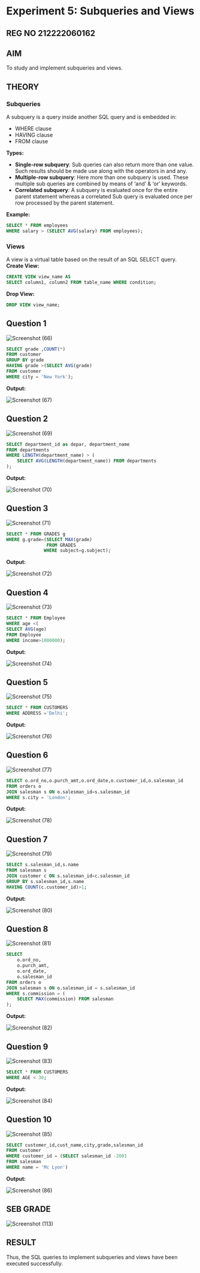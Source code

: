 # Experiment 5: Subqueries and Views
## REG NO 212222060162
## AIM
To study and implement subqueries and views.

## THEORY

### Subqueries
A subquery is a query inside another SQL query and is embedded in:
- WHERE clause
- HAVING clause
- FROM clause

**Types:**
- **Single-row subquery**:
  Sub queries can also return more than one value. Such results should be made use along with the operators in and any.
- **Multiple-row subquery**:
  Here more than one subquery is used. These multiple sub queries are combined by means of ‘and’ & ‘or’ keywords.
- **Correlated subquery**:
  A subquery is evaluated once for the entire parent statement whereas a correlated Sub query is evaluated once per row processed by the parent statement.

**Example:**
```sql
SELECT * FROM employees
WHERE salary > (SELECT AVG(salary) FROM employees);
```
### Views
A view is a virtual table based on the result of an SQL SELECT query.
**Create View:**
```sql
CREATE VIEW view_name AS
SELECT column1, column2 FROM table_name WHERE condition;
```
**Drop View:**
```sql
DROP VIEW view_name;
```

**Question 1**
--
![Screenshot (66)](https://github.com/user-attachments/assets/29fa55aa-d1c8-49a5-959e-80c0342caf45)

```sql
SELECT grade ,COUNT(*) 
FROM customer
GROUP BY grade
HAVING grade >(SELECT AVG(grade)
FROM customer
WHERE city = 'New York');

```

**Output:**

![Screenshot (67)](https://github.com/user-attachments/assets/5813663f-fa3a-4fc5-9039-700301eeaaf1)


**Question 2**
---
![Screenshot (69)](https://github.com/user-attachments/assets/9eb539a2-aebc-4c44-a14f-5dfdb6a14b59)


```sql
SELECT department_id as depar, department_name
FROM departments
WHERE LENGTH(department_name) > (
    SELECT AVG(LENGTH(department_name)) FROM departments
);

```

**Output:**

![Screenshot (70)](https://github.com/user-attachments/assets/bfe5d175-f2fc-4fdf-bb87-30848d366258)


**Question 3**
---
![Screenshot (71)](https://github.com/user-attachments/assets/b2bf6054-a136-45f8-a3c1-7252a309fb09)


```sql
SELECT * FROM GRADES g
WHERE g.grade=(SELECT MAX(grade)
               FROM GRADES
              WHERE subject=g.subject);
```

**Output:**

![Screenshot (72)](https://github.com/user-attachments/assets/dfaec538-4a07-4a49-b8e7-82894ded4dba)


**Question 4**
---
![Screenshot (73)](https://github.com/user-attachments/assets/965b7936-2f4a-4676-aa32-64147ea25336)

```sql
SELECT * FROM Employee
WHERE age <(
SELECT AVG(age)
FROM Employee
WHERE income>1000000);
```

**Output:**

![Screenshot (74)](https://github.com/user-attachments/assets/fe483b8b-888a-43c5-9cb2-93aab75848ec)


**Question 5**
---
![Screenshot (75)](https://github.com/user-attachments/assets/048069fb-110e-46f1-8283-a95492d3c87a)


```sql
SELECT * FROM CUSTOMERS
WHERE ADDRESS ='Delhi';
```

**Output:**

![Screenshot (76)](https://github.com/user-attachments/assets/82e46355-f537-4eae-9b31-6253c511eb0c)

**Question 6**
---
![Screenshot (77)](https://github.com/user-attachments/assets/a400ad7a-ec1d-438d-a770-b6698ebe610d)


```sql
SELECT o.ord_no,o.purch_amt,o.ord_date,o.customer_id,o.salesman_id
FROM orders o
JOIN salesman s ON o.salesman_id=s.salesman_id
WHERE s.city = 'London';
```

**Output:**

![Screenshot (78)](https://github.com/user-attachments/assets/7878da96-c5e9-46f9-9a08-1fc660c4db26)


**Question 7**
---
![Screenshot (79)](https://github.com/user-attachments/assets/45f82d16-0d4a-4674-b511-560970075a23)


```sql
SELECT s.salesman_id,s.name
FROM salesman s
JOIN customer c ON s.salesman_id=c.salesman_id
GROUP BY s.salesman_id,s.name
HAVING COUNT(c.customer_id)>1;
```

**Output:**

![Screenshot (80)](https://github.com/user-attachments/assets/c5930c8d-f1e6-4e0c-8907-83cdc1723ceb)


**Question 8**
---
![Screenshot (81)](https://github.com/user-attachments/assets/6ef1964b-14c5-4bfd-9233-faa4a7069c72)

```sql
SELECT 
    o.ord_no,
    o.purch_amt,
    o.ord_date,
    o.salesman_id
FROM orders o
JOIN salesman s ON o.salesman_id = s.salesman_id
WHERE s.commission = (
    SELECT MAX(commission) FROM salesman
);

```

**Output:**

![Screenshot (82)](https://github.com/user-attachments/assets/fc5fa268-39f8-4b6c-a2eb-9aa744b70ca9)


**Question 9**
---
![Screenshot (83)](https://github.com/user-attachments/assets/9283812d-c83e-419e-9ee4-1906e56a065c)

```sql
SELECT * FROM CUSTOMERS
WHERE AGE < 30;
```

**Output:**

![Screenshot (84)](https://github.com/user-attachments/assets/dbadad47-ee94-44c3-8b1e-e73b876c3ae9)


**Question 10**
---
![Screenshot (85)](https://github.com/user-attachments/assets/1b2f0484-4ba1-4bb4-8024-41cdc09c189a)


```sql
SELECT customer_id,cust_name,city,grade,salesman_id
FROM customer
WHERE customer_id = (SELECT salesman_id -2001
FROM salesman
WHERE name = 'Mc Lyon')
```

**Output:**

![Screenshot (86)](https://github.com/user-attachments/assets/df2e634f-8e73-49f5-bb19-75ac57790474)

## SEB GRADE
![Screenshot (113)](https://github.com/user-attachments/assets/4e661671-ba99-4327-be5d-ee306b24124e)


## RESULT
Thus, the SQL queries to implement subqueries and views have been executed successfully.
